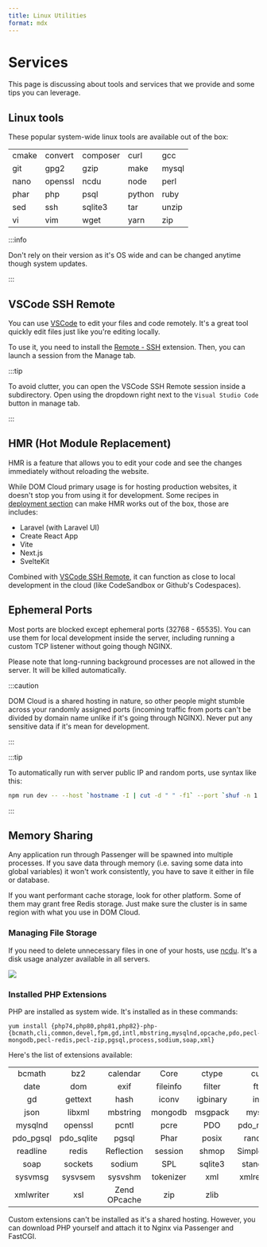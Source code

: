 ```yaml
---
title: Linux Utilities
format: mdx
---
```


# Services

This page is discussing about tools and services that we provide and some tips you can leverage.

## Linux tools

These popular system-wide linux tools are available out of the box:

| | | | | |
| :-- | :-- | :-- | :-- | :-- |
| cmake | convert | composer | curl | gcc |
| git | gpg2 | gzip | make | mysql |
| nano | openssl | ncdu | node | perl |
| phar | php | psql | python | ruby |
| sed | ssh | sqlite3 | tar | unzip |
| vi | vim | wget | yarn | zip |

:::info

Don't rely on their version as it's OS wide and can be changed anytime though system updates.

:::

## VSCode SSH Remote

You can use [VSCode](https://code.visualstudio.com/) to edit your files and code remotely. It's a great tool quickly edit files just like you're editing locally.

To use it, you need to install the [Remote - SSH](https://marketplace.visualstudio.com/items?itemName=ms-vscode-remote.remote-ssh) extension. Then, you can launch a session from the Manage tab.

:::tip

To avoid clutter, you can open the VSCode SSH Remote session inside a subdirectory. Open using the dropdown right next to the `Visual Studio Code` button in manage tab.

:::

## HMR (Hot Module Replacement)

HMR is a feature that allows you to edit your code and see the changes immediately without reloading the website.

While DOM Cloud primary usage is for hosting production websites, it doesn't stop you from using it for development. Some recipes in [deployment section](../deployment/index.md) can make HMR works out of the box, those are includes:

+ Laravel (with Laravel UI)
+ Create React App
+ Vite
+ Next.js
+ SvelteKit

Combined with [VSCode SSH Remote](#vscode-ssh-remote), it can function as close to local development in the cloud (like CodeSandbox or Github's Codespaces).

## Ephemeral Ports

Most ports are blocked except ephemeral ports (32768 - 65535). You can use them for local development inside the server, including running a custom TCP listener without going though NGINX.

Please note that long-running background processes are not allowed in the server. It will be killed automatically.

:::caution

DOM Cloud is a shared hosting in nature, so other people might stumble across your randomly assigned ports (incoming traffic from ports can't be divided by domain name unlike if it's going through NGINX). Never put any sensitive data if it's mean for development.

:::

:::tip

To automatically run with server public IP and random ports, use syntax like this:

```bash
npm run dev -- --host `hostname -I | cut -d " " -f1` --port `shuf -n 1 -i 49152-65535`
```

:::

## Memory Sharing

Any application run through Passenger will be spawned into multiple processes. If you save data through memory (i.e. saving some data into global variables) it won't work consistently, you have to save it either in file or database.

If you want performant cache storage, look for other platform. Some of them may grant free Redis storage. Just make sure the cluster is in same region with what you use in DOM Cloud.

### Managing File Storage

If you need to delete unnecessary files in one of your hosts, use [ncdu](https://en.wikipedia.org/wiki/Ncdu). It's a disk usage analyzer available in all servers.

![](https://upload.wikimedia.org/wikipedia/commons/d/d7/Ncdu_screenshot.png)

### Installed PHP Extensions

PHP are installed as system wide. It's installed as in these commands:

```
yum install {php74,php80,php81,php82}-php-{bcmath,cli,common,devel,fpm,gd,intl,mbstring,mysqlnd,opcache,pdo,pecl-mongodb,pecl-redis,pecl-zip,pgsql,process,sodium,soap,xml}
```

Here's the list of extensions available:

|     |     |    |        |    |     |
| :--------: | :--------: | :-------: | :-----------: | :-------: | :--------: |
| bcmath     | bz2        | calendar  | Core          | ctype     | curl       |
| date       | dom        | exif      | fileinfo      | filter    | ftp        |
| gd         | gettext    | hash      | iconv         | igbinary  | intl       |
| json       | libxml     | mbstring  | mongodb       | msgpack   | mysqli     |
| mysqlnd    | openssl    | pcntl     | pcre          | PDO       | pdo_mysql  |
| pdo_pgsql  | pdo_sqlite | pgsql     | Phar          | posix     | random     |
| readline   | redis      | Reflection | session      | shmop     | SimpleXML |
| soap       | sockets    | sodium   | SPL           | sqlite3   | standard   |
| sysvmsg    | sysvsem    | sysvshm   | tokenizer     | xml       | xmlreader  |
| xmlwriter  | xsl        | Zend OPcache | zip        | zlib      |            |

Custom extensions can't be installed as it's a shared hosting. However, you can download PHP yourself and attach it to Nginx via Passenger and FastCGI.
